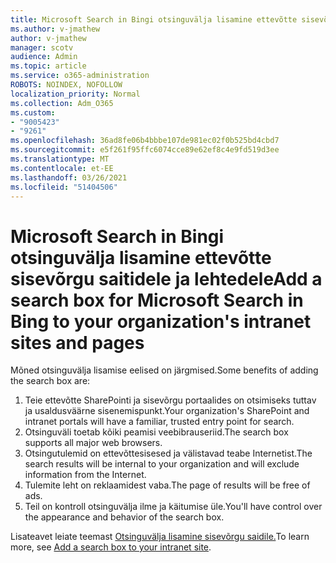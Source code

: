 ```yaml
---
title: Microsoft Search in Bingi otsinguvälja lisamine ettevõtte sisevõrgu saitidele ja lehtedele
ms.author: v-jmathew
author: v-jmathew
manager: scotv
audience: Admin
ms.topic: article
ms.service: o365-administration
ROBOTS: NOINDEX, NOFOLLOW
localization_priority: Normal
ms.collection: Adm_O365
ms.custom:
- "9005423"
- "9261"
ms.openlocfilehash: 36ad8fe06b4bbbe107de981ec02f0b525bd4cbd7
ms.sourcegitcommit: e5f261f95ffc6074cce89e62ef8c4e9fd519d3ee
ms.translationtype: MT
ms.contentlocale: et-EE
ms.lasthandoff: 03/26/2021
ms.locfileid: "51404506"
---
```

# <a name="add-a-search-box-for-microsoft-search-in-bing-to-your-organizations-intranet-sites-and-pages"></a><span data-ttu-id="bf0b2-102">Microsoft Search in Bingi otsinguvälja lisamine ettevõtte sisevõrgu saitidele ja lehtedele</span><span class="sxs-lookup"><span data-stu-id="bf0b2-102">Add a search box for Microsoft Search in Bing to your organization's intranet sites and pages</span></span>

<span data-ttu-id="bf0b2-103">Mõned otsinguvälja lisamise eelised on järgmised.</span><span class="sxs-lookup"><span data-stu-id="bf0b2-103">Some benefits of adding the search box are:</span></span>

1. <span data-ttu-id="bf0b2-104">Teie ettevõtte SharePointi ja sisevõrgu portaalides on otsimiseks tuttav ja usaldusväärne sisenemispunkt.</span><span class="sxs-lookup"><span data-stu-id="bf0b2-104">Your organization's SharePoint and intranet portals will have a familiar, trusted entry point for search.</span></span>
2. <span data-ttu-id="bf0b2-105">Otsinguväli toetab kõiki peamisi veebibrauseriid.</span><span class="sxs-lookup"><span data-stu-id="bf0b2-105">The search box supports all major web browsers.</span></span>
3. <span data-ttu-id="bf0b2-106">Otsingutulemid on ettevõttesisesed ja välistavad teabe Internetist.</span><span class="sxs-lookup"><span data-stu-id="bf0b2-106">The search results will be internal to your organization and will exclude information from the Internet.</span></span>
4. <span data-ttu-id="bf0b2-107">Tulemite leht on reklaamidest vaba.</span><span class="sxs-lookup"><span data-stu-id="bf0b2-107">The page of results will be free of ads.</span></span>
5. <span data-ttu-id="bf0b2-108">Teil on kontroll otsinguvälja ilme ja käitumise üle.</span><span class="sxs-lookup"><span data-stu-id="bf0b2-108">You'll have control over the appearance and behavior of the search box.</span></span>

<span data-ttu-id="bf0b2-109">Lisateavet leiate teemast [Otsinguvälja lisamine sisevõrgu saidile.](https://go.microsoft.com/fwlink/?linkid=2151387)</span><span class="sxs-lookup"><span data-stu-id="bf0b2-109">To learn more, see [Add a search box to your intranet site](https://go.microsoft.com/fwlink/?linkid=2151387).</span></span>
